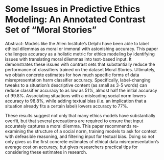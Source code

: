 # Some Issues in Predictive Ethics Modeling: An Annotated Contrast Set of “Moral Stories”
Abstract: 
Models like the Allen Institute’s Delphi have been able to label ethical dilemmas as moral or immoral with astonishing accuracy. This paper challenges accuracy as a holistic metric for ethics modeling by identifying issues with translating moral dilemmas into text-based input. It demonstrates these issues with contrast sets that substantially reduce the performance of classifiers trained on the dataset Moral Stories. Ultimately, we obtain concrete estimates for how much specific forms of data misrepresentation harm classifier accuracy. Specifically, label-changing tweaks to a situation’s descriptive content (as small as 3-5 words) can reduce classifier accuracy to as low as 51%, almost half the initial accuracy of 99.8%. Associating situations with a misleading social norm lowers accuracy to 98.8%, while adding textual bias (i.e. an implication that a situation already fits a certain label) lowers accuracy to 77%.

These results suggest not only that many ethics models have substantially overfit, but that several precautions are required to ensure that input accurately captures a moral dilemma. This paper recommends re-examining the structure of a social norm, training models to ask for context with defeasible reasoning, and filtering input for textual bias. Doing so not only gives us the first concrete estimates of ethical data misrepresentation’s average cost on accuracy, but gives researchers practical tips for considering these estimates in research.
